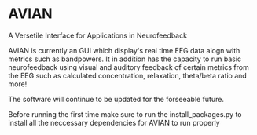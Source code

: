 # AVIAN
A Versetile Interface for Applications in Neurofeedback


AVIAN is currently an GUI which display's real time EEG data alogn with metrics such as bandpowers. It in addition has the capacity to run basic neurofeedback using visual and auditory feedback of certain metrics from the EEG such as calculated concentration, relaxation, theta/beta ratio and more!

The software will continue to be updated for the forseeable future.

Before running the first time make sure to run the install_packages.py to install all the neccessary dependencies for AVIAN to run properly

